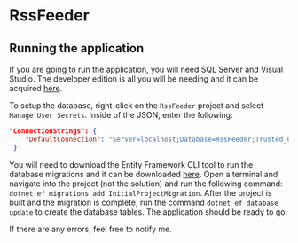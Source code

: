 # RssFeeder

## Running the application

If you are going to run the application, you will need SQL Server and Visual Studio.  The developer edition is all you will be needing and it can be acquired [here](https://www.microsoft.com/en-us/sql-server/sql-server-downloads).

To setup the database, right-click on the `RssFeeder` project and select `Manage User Secrets`.  Inside of the JSON, enter the following:

```json
"ConnectionStrings": {
    "DefaultConnection": "Server=localhost;Database=RssFeeder;Trusted_Connection=True;MultipleActiveResultSets=true"
 }
```

You will need to download the Entity Framework CLI tool to run the database migrations and it can be downloaded [here](https://docs.microsoft.com/en-us/ef/core/miscellaneous/cli/dotnet).  Open a terminal and navigate into the project (not the solution) and run the following command: `dotnet ef migrations add InitialProjectMigration`.  After the project is built and the migration is complete, run the command `dotnet ef database update` to create the database tables.  The application should be ready to go.

If there are any errors, feel free to notify me.
